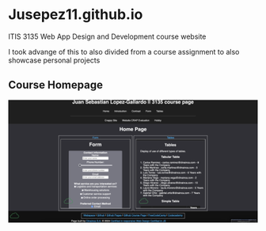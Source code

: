 # Jusepez11.github.io 
ITIS 3135 Web App Design and Development course website

I took advange of this to also divided from a course assignment to also showcase personal projects

## Course Homepage
<img src="images/course_homepage.png" >


